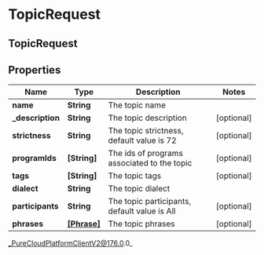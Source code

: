 # TopicRequest

## TopicRequest

## Properties

|Name | Type | Description | Notes|
|------------ | ------------- | ------------- | -------------|
| **name** | **String** | The topic name | |
| **_description** | **String** | The topic description | [optional] |
| **strictness** | **String** | The topic strictness, default value is 72 | [optional] |
| **programIds** | **[String]** | The ids of programs associated to the topic | [optional] |
| **tags** | **[String]** | The topic tags | [optional] |
| **dialect** | **String** | The topic dialect | |
| **participants** | **String** | The topic participants, default value is All | [optional] |
| **phrases** | [**[Phrase]**]([Phrase]) | The topic phrases | [optional] |



_PureCloudPlatformClientV2@176.0.0_

